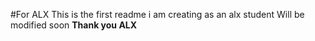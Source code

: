 #For ALX
  This is the first readme i am creating as an alx student
  Will be modified soon
**Thank you ALX**
